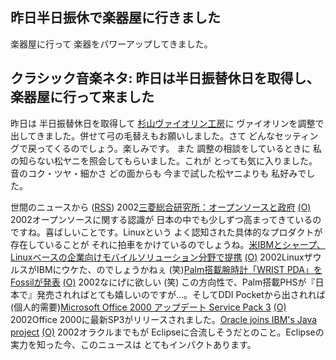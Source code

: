 ## 昨日半日振休で楽器屋に行きました

楽器屋に行って 楽器をパワーアップしてきました。






## クラシック音楽ネタ: 昨日は半日振替休日を取得し、楽器屋に行って来ました


昨日は 半日振替休日を取得して [杉山ヴァイオリン工房](http://www.geocities.co.jp/MusicHall/4825/)に ヴァイオリンを調整で出してきました。併せて弓の毛替えもお願いしました。さて
どんなセッティングで戻ってくるのでしょう。楽しみです。
また 調整の相談をしているときに 私の知らない松ヤニを照会してもらいました。これが
とっても気に入りました。音のコク・ツヤ・細かさ どの面からも 今まで試した松ヤニよりも
私好みでした。



世間のニュースから ([RSS](ig021120-news.xml)) 2002[三菱総合研究所：オープンソースと政府](http://oss.mri.co.jp/) [(O)](http://oss.mri.co.jp/) 2002オープンソースに関する認識が 日本の中でも少しずつ高まってきているのですね。喜ばしいことです。Linuxという よく認知された具体的なプロダクトが存在していることが それに拍車をかけているのでしょうね。[米IBMとシャープ、Linuxベースの企業向けモバイルソリューション分野で提携](http://linux.ascii24.com/linux/news/today/2002/11/15/639975-000.html) [(O)](http://linux.ascii24.com/linux/news/today/2002/11/15/639975-000.html) 2002LinuxザウルスがIBMにウケた、のでしょうかねぇ (笑)[Palm搭載腕時計「WRIST PDA」をFossilが発表](http://www.zdnet.co.jp/news/0211/19/nebt_22.html) [(O)](http://www.zdnet.co.jp/news/0211/19/nebt_22.html) 2002なにげに欲しい (笑) この方向性で、Palm搭載PHSが『日本で』発売されればとても嬉しいのですが…。そしてDDI Pocketから出されれば (個人的需要)[Microsoft Office 2000 アップデート Service Pack 3](http://office.microsoft.com/japan/downloads/2000/o2ksp3.aspx) [(O)](http://office.microsoft.com/japan/downloads/2000/o2ksp3.aspx) 2002Office 2000に最新SP3がリリースされました。[Oracle joins IBM's Java project](http://news.com.com/2100-1001-966072.html) [(O)](http://news.com.com/2100-1001-966072.html) 2002オラクルまでもが Eclipseに合流しそうだとのこと。Eclipseの実力を知った今、このニュースは とてもインパクトあります。